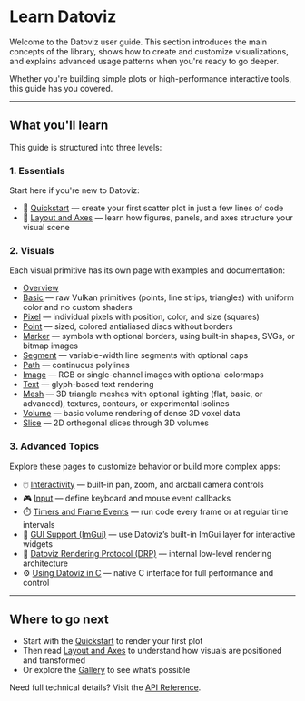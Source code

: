 # Learn Datoviz

Welcome to the Datoviz user guide. This section introduces the main concepts of the library, shows how to create and customize visualizations, and explains advanced usage patterns when you're ready to go deeper.

Whether you're building simple plots or high-performance interactive tools, this guide has you covered.

---

## What you'll learn

This guide is structured into three levels:

### 1. **Essentials**

Start here if you're new to Datoviz:

- 📌 [Quickstart](../quickstart.md) — create your first scatter plot in just a few lines of code
- 📐 [Layout and Axes](common.md) — learn how figures, panels, and axes structure your visual scene

### 2. **Visuals**

Each visual primitive has its own page with examples and documentation:

- [Overview](visuals.md)
- [Basic](../visuals/basic.md) — raw Vulkan primitives (points, line strips, triangles) with uniform color and no custom shaders
- [Pixel](../visuals/pixel.md) — individual pixels with position, color, and size (squares)
- [Point](../visuals/point.md) — sized, colored antialiased discs without borders
- [Marker](../visuals/marker.md) — symbols with optional borders, using built-in shapes, SVGs, or bitmap images
- [Segment](../visuals/segment.md) — variable-width line segments with optional caps
- [Path](../visuals/path.md) — continuous polylines
- [Image](../visuals/image.md) — RGB or single-channel images with optional colormaps
- [Text](../visuals/text.md) — glyph-based text rendering
- [Mesh](../visuals/mesh.md) — 3D triangle meshes with optional lighting (flat, basic, or advanced), textures, contours, or experimental isolines
- [Volume](../visuals/volume.md) — basic volume rendering of dense 3D voxel data
- [Slice](../visuals/slice.md) — 2D orthogonal slices through 3D volumes

### 3. **Advanced Topics**

Explore these pages to customize behavior or build more complex apps:

- 🖱️ [Interactivity](interactivity.md) — built-in pan, zoom, and arcball camera controls
- 🎮 [Input](input.md) — define keyboard and mouse event callbacks
- ⏱️ [Timers and Frame Events](events.md) — run code every frame or at regular time intervals
- 🧰 [GUI Support (ImGui)](gui.md) — use Datoviz’s built-in ImGui layer for interactive widgets
- 🔧 [Datoviz Rendering Protocol (DRP)](drp.md) — internal low-level rendering architecture
- ⚙️ [Using Datoviz in C](c.md) — native C interface for full performance and control

---

## Where to go next

- Start with the [Quickstart](../quickstart.md) to render your first plot
- Then read [Layout and Axes](common.md) to understand how visuals are positioned and transformed
- Or explore the [Gallery](../gallery/index.md) to see what’s possible

Need full technical details? Visit the [API Reference](../reference/api_py.md).
